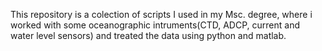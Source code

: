 This repository is a colection of scripts I used in my Msc. degree, where i worked with some oceanographic intruments(CTD, ADCP, current and water level sensors) and treated the data using python and matlab.
